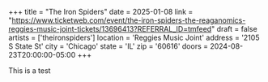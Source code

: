 +++
title = "The Iron Spiders"
date = 2025-01-08
link = "https://www.ticketweb.com/event/the-iron-spiders-the-reaganomics-reggies-music-joint-tickets/13696413?REFERRAL_ID=tmfeed"
draft = false
artists = ['theironspiders']
location = 'Reggies Music Joint'
address = '2105 S State St'
city = 'Chicago'
state = 'IL'
zip = '60616'
doors = 2024-08-23T20:00:00-05:00
+++

This is a test

